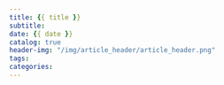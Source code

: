 ```yaml
---
title: {{ title }}
subtitle:
date: {{ date }}
catalog: true
header-img: "/img/article_header/article_header.png"
tags: 
categories: 
---
```

